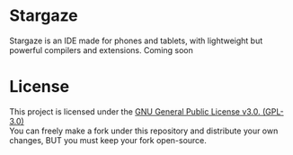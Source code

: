 # Stargaze
Stargaze is an IDE made for phones and tablets, with lightweight but powerful compilers and extensions. Coming soon
# License
This project is licensed under the <a href="https://github.com/LightofGolden/Stargaze?tab=GPL-3.0-1-ov-file"> GNU General Public License v3.0. (GPL-3.0) </a> 
<br>
You can freely make a fork under this repository and distribute your own changes, BUT you must keep your fork open-source.
